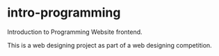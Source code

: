 # intro-programming
Introduction to Programming Website frontend.

This is a  web designing project as part of a web designing competition.
